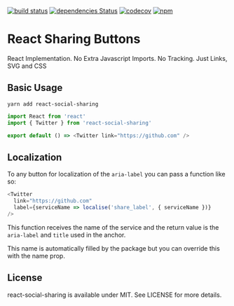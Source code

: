 [![build status](https://secure.travis-ci.org/SaraVieira/react-social-sharing.svg)](http://travis-ci.org/SaraVieira/react-social-sharing) [![dependencies Status](https://david-dm.org/SaraVieira/react-social-sharing/status.svg)](https://david-dm.org/SaraVieira/react-social-sharing) [![codecov](https://codecov.io/gh/SaraVieira/react-social-sharing/branch/master/graph/badge.svg)](https://codecov.io/gh/SaraVieira/react-social-sharing) [![npm](https://img.shields.io/npm/v/react-social-sharing.svg)](https://www.npmjs.com/package/react-social-sharing)

# React Sharing Buttons

React Implementation. No Extra Javascript Imports. No Tracking. Just Links, SVG and CSS

## Basic Usage

```
yarn add react-social-sharing
```

```js
import React from 'react'
import { Twitter } from 'react-social-sharing'

export default () => <Twitter link="https://github.com" />
```

## Localization

To any button for localization of the `aria-label` you can pass a function like so:

```js
<Twitter
  link="https://github.com"
  label={serviceName => localise('share_label', { serviceName })}
/>
```

This function receives the name of the service and the return value is the `aria-label` and `title` used in the anchor.

This name is automatically filled by the package but you can override this with the name prop.

## License

react-social-sharing is available under MIT. See LICENSE for more details.

